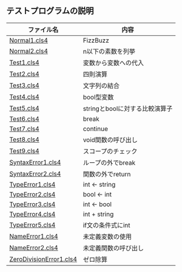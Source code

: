 <!-- このファイルはユニットテストを実行する度に自動生成されます -->
## テストプログラムの説明
|ファイル名|内容|
|-|-|
|[Normal1.cls4](src/Normal1.cls4)|FizzBuzz|
|[Normal2.cls4](src/Normal2.cls4)|n以下の素数を列挙|
|[Test1.cls4](src/Test1.cls4)|変数から変数への代入|
|[Test2.cls4](src/Test2.cls4)|四則演算|
|[Test3.cls4](src/Test3.cls4)|文字列の結合|
|[Test4.cls4](src/Test4.cls4)|bool型変数|
|[Test5.cls4](src/Test5.cls4)|stringとboolに対する比較演算子|
|[Test6.cls4](src/Test6.cls4)|break|
|[Test7.cls4](src/Test7.cls4)|continue|
|[Test8.cls4](src/Test8.cls4)|void関数の呼び出し|
|[Test9.cls4](src/Test9.cls4)|スコープのチェック|
|[SyntaxError1.cls4](src/SyntaxError1.cls4)|ループの外でbreak|
|[SyntaxError2.cls4](src/SyntaxError2.cls4)|関数の外でreturn|
|[TypeError1.cls4](src/TypeError1.cls4)|int <- string|
|[TypeError2.cls4](src/TypeError2.cls4)|bool <- int|
|[TypeError3.cls4](src/TypeError3.cls4)|int <- bool|
|[TypeError4.cls4](src/TypeError4.cls4)|int + string|
|[TypeError5.cls4](src/TypeError5.cls4)|if文の条件式にint|
|[NameError1.cls4](src/NameError1.cls4)|未定義変数の使用|
|[NameError2.cls4](src/NameError2.cls4)|未定義関数の呼び出し|
|[ZeroDivisionError1.cls4](src/ZeroDivisionError1.cls4)|ゼロ除算|

